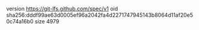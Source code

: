 version https://git-lfs.github.com/spec/v1
oid sha256:dddf99ae63d0005ef96a2042fa4d2271747945143b8064d11af20e50c74a16b0
size 4979
